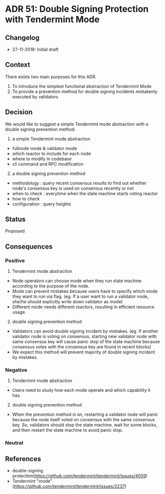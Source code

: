 # ADR 51: Double Signing Protection with Tendermint Mode

## Changelog
* 27-11-2019: Initial draft

## Context

There exists two main purposes for this ADR.

1) To introduce the simplest functional abstraction of Tendermint Mode
2) To provide a prevention method for double signing incidents mistakenly executed by validators 


## Decision

We would like to suggest a simple Tendermint mode abstraction with a double signing prevention method.

1) a simple Tendermint mode abstraction
- fullnode mode & validator mode
- which reactor to include for each node
- where to modify in codebase
- cli command and RPC modification

2) a double signing prevention method
- methodology : query recent consensus results to find out whether node's consensus key is used on consensus recently or not
- when to check : everytime when the state machine starts voting reactor
- how to check
- configuration : query heights


## Status

Proposed

## Consequences

### Positive

1) Tendermint mode abstraction
- Node operators can choose mode when they run state machine according to the purpose of the node.
- Mode can prevent mistakes because users have to specify which mode they want to run via flag.
(eg. If a user want to run a validator node, she/he should explicitly write down validator as mode)
- Different mode needs different reactors, resulting in efficient resource usage.

2) double signing prevention method
- Validators can avoid double signing incident by mistakes.
(eg. If another validator node is voting on consensus, starting new validator node with same consensus key will cause 
panic stop of the state machine because consensus votes with the consensus key are found in recent blocks)
- We expect this method will prevent majority of double signing incident by mistakes.


### Negative

1) Tendermint mode abstraction
- Users need to study how each mode operate and which capability it has.

2) double signing prevention method
- When the prevention method is on, restarting a validator node will panic because the node itself voted on consensus
with the same consensus key. So, validators should stop the state machine, wait for some blocks, and then restart the state 
machine to avoid panic stop.

### Neutral

## References

* double-signing protection(https://github.com/tendermint/tendermint/issues/4059)
* Tendermint "mode"(https://github.com/tendermint/tendermint/issues/2237)
